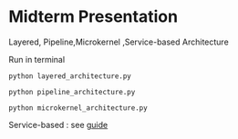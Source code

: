 # Midterm Presentation
 Layered, Pipeline,Microkernel ,Service-based Architecture

Run in terminal

```commandline
python layered_architecture.py
```

```commandline
python pipeline_architecture.py
```

```commandline
python microkernel_architecture.py
```

Service-based : see [guide](./service_based_architecture/guide.md)